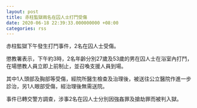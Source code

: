 ```yaml
---
layout: post
title: 赤柱監獄兩名在囚人士打鬥受傷
date: 2020-06-18 22:39:33.000000000 +08:00
categories: rss
---
```


赤柱監獄下午發生打鬥事件，2名在囚人士受傷。

懲教署表示，下午約3時，2名年齡分別27歲及53歲的男在囚人士在浴室內打鬥，在場懲教人員立即上前制止，並召喚支援人員到場。

其中1人頭部及胸部等受傷，經院所醫生檢查及治理後，被送往公立醫院作進一步診治，另1人眼部受傷，經治理後無需送院。

事件已轉交警方調查，涉事2名在囚人士分別因強姦罪及搶劫罪而被判入獄。
